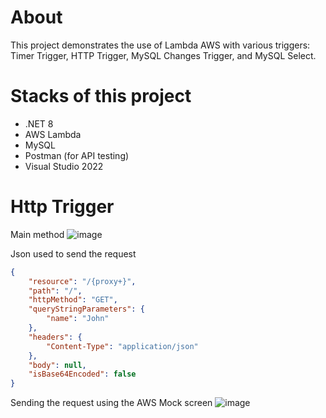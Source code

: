 # About
This project demonstrates the use of Lambda AWS with various triggers: Timer Trigger, HTTP Trigger, MySQL Changes Trigger, and MySQL Select.

# Stacks of this project
- .NET 8
- AWS Lambda
- MySQL
- Postman (for API testing)
- Visual Studio 2022

# Http Trigger
Main method
![image](https://github.com/user-attachments/assets/4d8827e5-daad-4b26-b21e-70f689120f90)

Json used to send the request
```json
{
    "resource": "/{proxy+}",
    "path": "/",
    "httpMethod": "GET",
    "queryStringParameters": {
        "name": "John"
    },
    "headers": {
        "Content-Type": "application/json"
    },
    "body": null,
    "isBase64Encoded": false
}
````

Sending the request using the AWS Mock screen
![image](https://github.com/user-attachments/assets/84dfe068-d7d6-4a4f-b4ab-b016bdfc709e)

